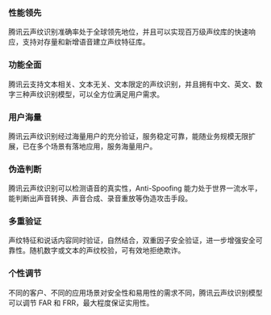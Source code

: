 ### 性能领先
腾讯云声纹识别准确率处于全球领先地位，并且可以实现百万级声纹库的快速响应，支持对存量和新增语音建立声纹特征库。

### 功能全面
腾讯云支持文本相关、文本无关、文本限定的声纹识别，并且拥有中文、英文、数字三种声纹识别模型，可以全方位满足用户需求。

### 用户海量
腾讯云声纹识别经过海量用户的充分验证，服务稳定可靠，能随业务规模无限扩展，已在多个场景有落地应用，服务海量用户。

### 伪造判断
腾讯云声纹识别可以检测语音的真实性，Anti-Spoofing 能力处于世界一流水平，能判断出声音转换、声音合成、录音重放等伪造攻击手段。

### 多重验证
声纹特征和说话内容同时验证，自然结合，双重因子安全验证，进一步增强安全可靠性。随机数字或文本的声纹校验，可有效地拒绝欺诈。

### 个性调节
不同的客户、不同的应用场景对安全性和易用性的需求不同，腾讯云声纹识别模型可以调节 FAR 和 FRR，最大程度保证实用性。


